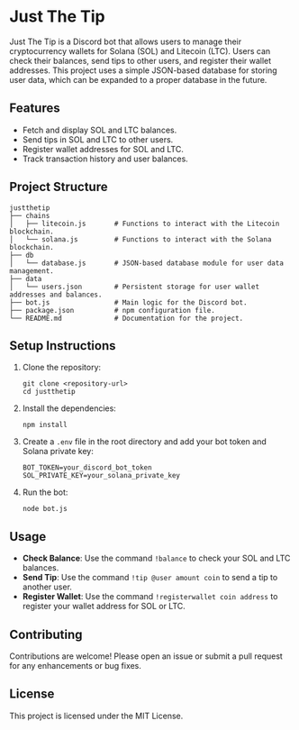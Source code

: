 # Just The Tip

Just The Tip is a Discord bot that allows users to manage their cryptocurrency wallets for Solana (SOL) and Litecoin (LTC). Users can check their balances, send tips to other users, and register their wallet addresses. This project uses a simple JSON-based database for storing user data, which can be expanded to a proper database in the future.

## Features

- Fetch and display SOL and LTC balances.
- Send tips in SOL and LTC to other users.
- Register wallet addresses for SOL and LTC.
- Track transaction history and user balances.

## Project Structure

```
justthetip
├── chains
│   ├── litecoin.js       # Functions to interact with the Litecoin blockchain.
│   └── solana.js         # Functions to interact with the Solana blockchain.
├── db
│   └── database.js       # JSON-based database module for user data management.
├── data
│   └── users.json        # Persistent storage for user wallet addresses and balances.
├── bot.js                # Main logic for the Discord bot.
├── package.json          # npm configuration file.
└── README.md             # Documentation for the project.
```

## Setup Instructions

1. Clone the repository:
   ```
   git clone <repository-url>
   cd justthetip
   ```

2. Install the dependencies:
   ```
   npm install
   ```

3. Create a `.env` file in the root directory and add your bot token and Solana private key:
   ```
   BOT_TOKEN=your_discord_bot_token
   SOL_PRIVATE_KEY=your_solana_private_key
   ```

4. Run the bot:
   ```
   node bot.js
   ```

## Usage

- **Check Balance**: Use the command `!balance` to check your SOL and LTC balances.
- **Send Tip**: Use the command `!tip @user amount coin` to send a tip to another user.
- **Register Wallet**: Use the command `!registerwallet coin address` to register your wallet address for SOL or LTC.

## Contributing

Contributions are welcome! Please open an issue or submit a pull request for any enhancements or bug fixes.

## License

This project is licensed under the MIT License.